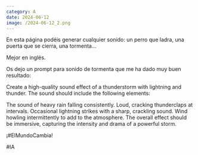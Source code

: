 ```yaml
--- 
category: A 
date: 2024-06-12 
image: /2024-06-12_2.png 
--- 
```


En esta página podéis generar cualquier sonido: un perro que ladra, una puerta que se cierra, una tormenta...

Mejor en inglés.

Os dejo un prompt para sonido de tormenta que me ha dado muy buen resultado:

Create a high-quality sound effect of a thunderstorm with lightning and thunder. The sound should include the following elements:

The sound of heavy rain falling consistently.
Loud, cracking thunderclaps at intervals.
Occasional lightning strikes with a sharp, crackling sound.
Wind howling intermittently to add to the atmosphere.
The overall effect should be immersive, capturing the intensity and drama of a powerful storm.

¡#ElMundoCambia!

#IA
